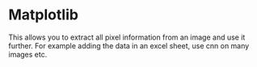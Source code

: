 # Matplotlib
This allows you to extract all pixel information from an image and use it further. For example adding the data in an excel sheet, use cnn on many images etc.

